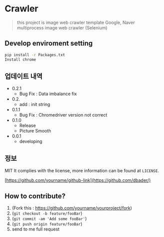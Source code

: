 # Crawler
> this project is image web crawler template
> Google, Naver multiprocess image web crawler (Selenium) 
> 
## Develop enviroment setting

```sh
pip install -r Packages.txt
Install chrome
```

## 업데이트 내역

* 0.2.1
    * Bug Fix : Data imbalance fix
* 0.2.
    * add : init string
* 0.1.1
    * Bug Fix : Chromedriver version not correct
* 0.1.0
    * Release
    * Picture Smooth 
* 0.0.1
    * developing

## 정보

MIT It complies with the license, more information can be found at ``LICENSE``. 

[https://github.com/yourname/github-link](https://github.com/dbader/)

## How to contribute?

1. (Fork this : <https://github.com/yourname/yourproject/fork>)
2. (`git checkout -b feature/fooBar`) 
3. (`git commit -am 'Add some fooBar'`) 
4. (`git push origin feature/fooBar`) 
5. send to me full request

